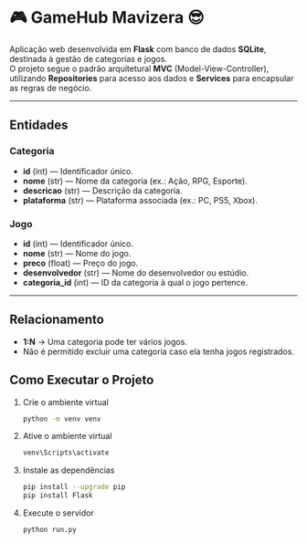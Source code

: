 # 🎮 GameHub Mavizera 😎

Aplicação web desenvolvida em **Flask** com banco de dados **SQLite**, destinada à gestão de categorias e jogos.  
O projeto segue o padrão arquitetural **MVC** (Model-View-Controller), utilizando **Repositories** para acesso aos dados e **Services** para encapsular as regras de negócio.

---

##  Entidades

### Categoria
- **id** (int) — Identificador único.
- **nome** (str) — Nome da categoria (ex.: Ação, RPG, Esporte).
- **descricao** (str) — Descrição da categoria.
- **plataforma** (str) — Plataforma associada (ex.: PC, PS5, Xbox).

### Jogo
- **id** (int) — Identificador único.
- **nome** (str) — Nome do jogo.
- **preco** (float) — Preço do jogo.
- **desenvolvedor** (str) — Nome do desenvolvedor ou estúdio.
- **categoria_id** (int) — ID da categoria à qual o jogo pertence.

---

##  Relacionamento
- **1:N** → Uma categoria pode ter vários jogos.
- Não é permitido excluir uma categoria caso ela tenha jogos registrados.

##  Como Executar o Projeto

1. Crie o ambiente virtual
    ```bash
    python -m venv venv
    ```
2. Ative o ambiente virtual
    ```bash
    venv\Scripts\activate
    ```
3. Instale as dependências
    ```bash
    pip install --upgrade pip
    pip install Flask
    ```
4. Execute o servidor
    ```bash
    python run.py
    ```